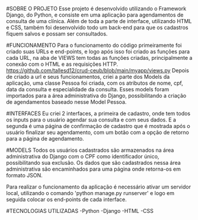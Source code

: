 #SOBRE O PROJETO
Esse projeto é desenvolvido utilizando o Framework Django, do Python, e consiste em uma aplicação para agendamentos de consulta de uma clínica. Além de toda a parte de interface, utilizando HTML e CSS, também foi desenvolvido todo um back-end para que os cadastros fiquem salvos
e possam ser consultados.

#FUNCIONAMENTO
Para o funcionamento do código primeiramente foi criado suas URLs e end-points, e logo após isso foi criado as funções para cada URL, na aba de VIEWS tem todas as funções criadas, principalmente a conexão com o HTML e as requisições HTTP. https://github.com/tallesd12/crud-ceub/blob/main/myapp/views.py
Depois de criado a url e seus funcionamentos, criei a parte dos Models da aplicação, uma classe Pessoa foi criada, com os atributos de nome, cpf, data da consulta e especialidade da consulta. Esses models foram importados para a área administrativa do Django, possibilitando
a criação de agendamentos baseado nesse Model Pessoa.

#INTERFACES
Eu criei 2 interfaces, a primeira de cadastro, onde tem todos os inputs para o usuário agendar sua consulta e com seus dados. E a segunda é uma página de confirmação de cadastro que é mostrada após o usuário finalizar seu agendamento, com um botão com a opção de retorno para a página de agendamento.

#MODELS
Todos os usuários cadastrados são armazenados na área administrativa do Django com o CPF como identificador único, possibilitando sua exclusão. Os dados que são cadastrados nessa área administrativa são encaminhados para uma página onde retorna-os em formato JSON.

Para realizar o funcionamento da aplicação é necessário ativar um servidor local, utilizando o comando 'python manage.py runserver' e logo em seguida colocar os end-points de cada interface.

#TECNOLOGIAS UTILIZADAS
-Python
-Django
-HTML
-CSS

